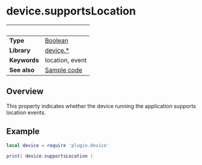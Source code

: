 # device.supportsLocation

|                      | &nbsp; 
| -------------------- | ---------------------------------------------------------------
| __Type__             | [Boolean](http://docs.coronalabs.com/api/type/Boolean.html)
| __Library__          | [device.*](Readme.markdown)
| __Keywords__         | location, event
| __See also__         | [Sample code](sample.lua)


## Overview

This property indicates whether the device running the application supports location events.


## Example
 
``````lua
local device = require 'plugin.device'

print( device.supportsLocation )
``````

